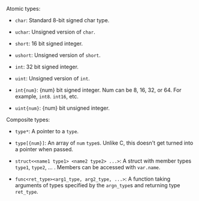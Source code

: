 Atomic types:
- `char`:
  Standard 8-bit signed char type.

- `uchar`:
  Unsigned version of `char`.

- `short`:
  16 bit signed integer.

- `ushort`:
  Unsigned version of `short`.

- `int`:
  32 bit signed integer.

- `uint`:
  Unsigned version of `int`.

- `int{num}`:
  {num} bit signed integer. Num can be 8, 16, 32, or 64. For example, `int8`. `int16`, etc.

- `uint{num}`:
  {num} bit unsigned integer.

Composite types:
- `type*`:
  A pointer to a `type`.

- `type[{num}]`:
  An array of `num` `type`s. Unlike C, this doesn't get turned into a pointer when passed.

- `struct<<name1 type1> <name2 type2> ...>`:
  A struct with member types `type1`, `type2`, ... . Members can be accessed with `var.name`.

- `func<ret_type><arg1_type, arg2_type, ...>`:
  A function taking arguments of types specified by the `argn_type`s and returning type `ret_type`.
